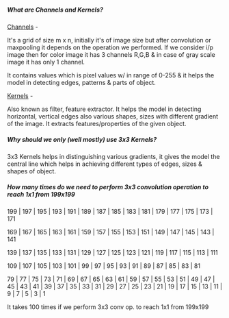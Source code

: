 ##### What are Channels and Kernels?

<u>Channels</u> -

It's a grid of size m x n, initially it's of image size but after convolution or maxpooling it depends on the operation we performed. If we consider i/p image then for color image it has 3 channels R,G,B & in case of gray scale image it has only 1 channel. 

It contains values which is pixel values w/ in range of 0-255 & it helps the model in detecting edges, patterns & parts of object.

<u>Kernels</u> - 

Also known as filter, feature extractor. It helps the model in detecting horizontal, vertical edges also various shapes, sizes with different gradient of the image. It extracts features/properties of the given object.

##### Why should we only (well mostly) use 3x3 Kernels?

3x3 Kernels helps in distinguishing various gradients, it gives the model the central line which helps in achieving different types of edges, sizes & shapes of object.

##### How many times do we need to perform 3x3 convolution operation to reach 1x1 from 199x199

199 | 197 | 195 | 193 | 191 | 189 | 187 | 185 | 183 | 181 | 179 | 177 | 175 | 173 | 171

169 | 167 | 165 | 163 | 161 | 159 | 157 | 155 | 153 | 151 | 149 | 147 | 145 | 143 | 141

139 | 137 | 135 | 133 | 131 | 129 | 127 | 125 | 123 | 121 | 119 | 117 | 115 | 113 | 111

109 | 107 | 105 | 103 | 101 | 99 | 97 | 95 | 93 | 91 | 89 | 87 | 85 | 83 | 81 

79 | 77 | 75 | 73 | 71 | 69 | 67 | 65 | 63 | 61 | 59 | 57 | 55 | 53 | 51 | 49 | 47 | 45 | 43 | 41 | 39 | 37 | 35 | 33 | 31 | 29 | 27 | 25 | 23 | 21 | 19 | 17 | 15 | 13 | 11 | 9 | 7 | 5 | 3 | 1

It takes 100 times if we perform 3x3 conv op. to reach 1x1 from 199x199



